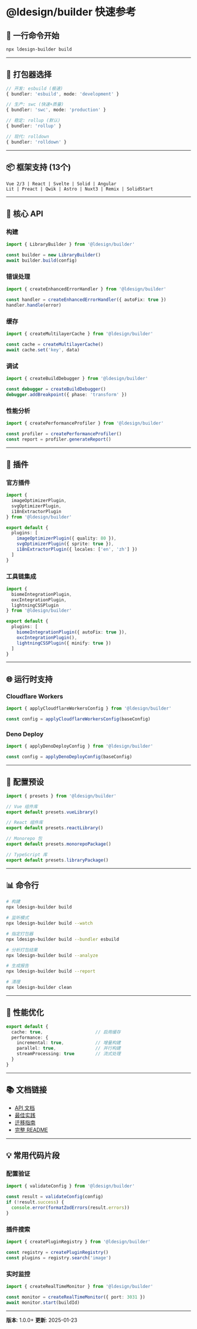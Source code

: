 # @ldesign/builder 快速参考

## 🚀 一行命令开始

```bash
npx ldesign-builder build
```

---

## 🎯 打包器选择

```typescript
// 开发: esbuild (极速)
{ bundler: 'esbuild', mode: 'development' }

// 生产: swc (快速+质量)
{ bundler: 'swc', mode: 'production' }

// 稳定: rollup (默认)
{ bundler: 'rollup' }

// 现代: rolldown
{ bundler: 'rolldown' }
```

---

## 📦 框架支持 (13个)

```
Vue 2/3 | React | Svelte | Solid | Angular
Lit | Preact | Qwik | Astro | Nuxt3 | Remix | SolidStart
```

---

## 🔌 核心 API

### 构建
```typescript
import { LibraryBuilder } from '@ldesign/builder'

const builder = new LibraryBuilder()
await builder.build(config)
```

### 错误处理
```typescript
import { createEnhancedErrorHandler } from '@ldesign/builder'

const handler = createEnhancedErrorHandler({ autoFix: true })
handler.handle(error)
```

### 缓存
```typescript
import { createMultilayerCache } from '@ldesign/builder'

const cache = createMultilayerCache()
await cache.set('key', data)
```

### 调试
```typescript
import { createBuildDebugger } from '@ldesign/builder'

const debugger = createBuildDebugger()
debugger.addBreakpoint({ phase: 'transform' })
```

### 性能分析
```typescript
import { createPerformanceProfiler } from '@ldesign/builder'

const profiler = createPerformanceProfiler()
const report = profiler.generateReport()
```

---

## 🎨 插件

### 官方插件

```typescript
import {
  imageOptimizerPlugin,
  svgOptimizerPlugin,
  i18nExtractorPlugin
} from '@ldesign/builder'

export default {
  plugins: [
    imageOptimizerPlugin({ quality: 80 }),
    svgOptimizerPlugin({ sprite: true }),
    i18nExtractorPlugin({ locales: ['en', 'zh'] })
  ]
}
```

### 工具链集成

```typescript
import {
  biomeIntegrationPlugin,
  oxcIntegrationPlugin,
  lightningCSSPlugin
} from '@ldesign/builder'

export default {
  plugins: [
    biomeIntegrationPlugin({ autoFix: true }),
    oxcIntegrationPlugin(),
    lightningCSSPlugin({ minify: true })
  ]
}
```

---

## 🌐 运行时支持

### Cloudflare Workers
```typescript
import { applyCloudflareWorkersConfig } from '@ldesign/builder'

const config = applyCloudflareWorkersConfig(baseConfig)
```

### Deno Deploy
```typescript
import { applyDenoDeployConfig } from '@ldesign/builder'

const config = applyDenoDeployConfig(baseConfig)
```

---

## 🔧 配置预设

```typescript
import { presets } from '@ldesign/builder'

// Vue 组件库
export default presets.vueLibrary()

// React 组件库
export default presets.reactLibrary()

// Monorepo 包
export default presets.monorepoPackage()

// TypeScript 库
export default presets.libraryPackage()
```

---

## 📊 命令行

```bash
# 构建
npx ldesign-builder build

# 监听模式
npx ldesign-builder build --watch

# 指定打包器
npx ldesign-builder build --bundler esbuild

# 分析打包结果
npx ldesign-builder build --analyze

# 生成报告
npx ldesign-builder build --report

# 清理
npx ldesign-builder clean
```

---

## 🎯 性能优化

```typescript
export default {
  cache: true,                    // 启用缓存
  performance: {
    incremental: true,            // 增量构建
    parallel: true,               // 并行构建
    streamProcessing: true        // 流式处理
  }
}
```

---

## 📚 文档链接

- [API 文档](./docs/API.md)
- [最佳实践](./docs/BEST_PRACTICES.md)
- [迁移指南](./docs/MIGRATION_GUIDE.md)
- [完整 README](./README.md)

---

## 💡 常用代码片段

### 配置验证
```typescript
import { validateConfig } from '@ldesign/builder'

const result = validateConfig(config)
if (!result.success) {
  console.error(formatZodErrors(result.errors))
}
```

### 插件搜索
```typescript
import { createPluginRegistry } from '@ldesign/builder'

const registry = createPluginRegistry()
const plugins = registry.search('image')
```

### 实时监控
```typescript
import { createRealTimeMonitor } from '@ldesign/builder'

const monitor = createRealTimeMonitor({ port: 3031 })
await monitor.start(buildId)
```

---

**版本**: 1.0.0+
**更新**: 2025-01-23

